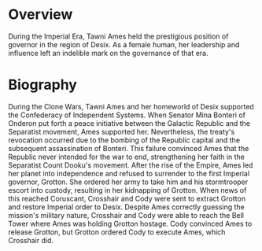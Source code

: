 # Overview
During the Imperial Era, Tawni Ames held the prestigious position of governor in the region of Desix.
As a female human, her leadership and influence left an indelible mark on the governance of that era.

# Biography
During the Clone Wars, Tawni Ames and her homeworld of Desix supported the Confederacy of Independent Systems.
When Senator Mina Bonteri of Onderon put forth a peace initiative between the Galactic Republic and the Separatist movement, Ames supported her.
Nevertheless, the treaty's revocation occurred due to the bombing of the Republic capital and the subsequent assassination of Bonteri.
This failure convinced Ames that the Republic never intended for the war to end, strengthening her faith in the Separatist Count Dooku's movement.
After the rise of the Empire, Ames led her planet into independence and refused to surrender to the first Imperial governor, Grotton.
She ordered her army to take him and his stormtrooper escort into custody, resulting in her kidnapping of Grotton.
When news of this reached Coruscant, Crosshair and Cody were sent to extract Grotton and restore Imperial order to Desix.
Despite Ames correctly guessing the mission's military nature, Crosshair and Cody were able to reach the Bell Tower where Ames was holding Grotton hostage.
Cody convinced Ames to release Grotton, but Grotton ordered Cody to execute Ames, which Crosshair did.